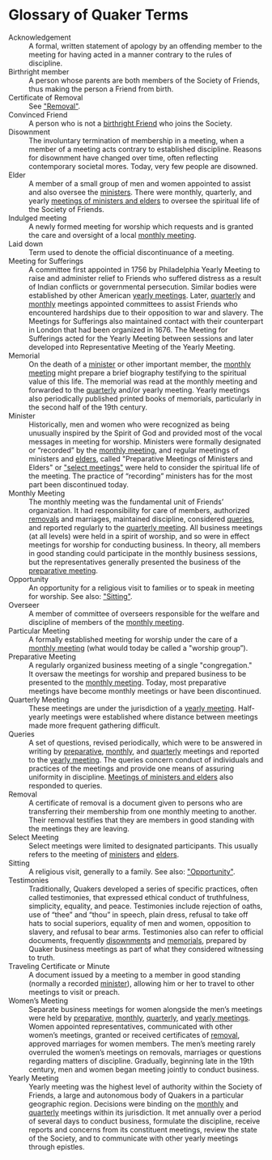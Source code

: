 # Glossary of Quaker Terms
<dl>
<dt id="acknowledgement">Acknowledgement</dt>
<dd>A formal, written statement of apology by an offending member to the meeting for having acted in a manner contrary to the rules of discipline.</dd>

<dt id="birthright-member">Birthright member</dt>
<dd>A person whose parents are both members of the Society of Friends, thus making the person a Friend from birth.</dd>

<dt id="certificate-of-removal">Certificate of Removal</dt>
  <dd>See <a href="#removal">"Removal"</a>.</dd>

<dt id="convinced-friend">Convinced Friend</dt>
  <dd>A person who is not a <a href="birthright-member">birthright Friend</a> who joins the Society. </dd>

<dt id="disownment">Disownment</dt>
<dd>The involuntary termination of membership in a meeting, when a member of a meeting acts contrary to established discipline.  Reasons for disownment have changed over time, often reflecting contemporary societal mores.  Today, very few people are disowned. </dd>

<dt id="elders">Elder</dt>
  <dd>A member of a small group of men and women appointed to assist and also oversee the <a href="ministers">ministers</a>.  There were monthly, quarterly, and yearly <a href="select-meeting">meetings of ministers and elders</a> to oversee the spiritual life of the Society of Friends.</dd>

<dt id="indulged-meeting">Indulged meeting</dt>
<dd>A newly formed meeting for worship which requests and is granted the care and oversight of a local <a href="monthly-meetings">monthly meeting</a>.</dd>

<dt id="laid-down">Laid down</dt>
<dd>Term used to denote the official discontinuance of a meeting.</dd>

<dt id="meeting-for-sufferings">Meeting for Sufferings</dt>
<dd>A committee first appointed in 1756 by Philadelphia Yearly Meeting to raise and administer relief to Friends who suffered distress as a result of Indian conflicts or governmental persecution.  Similar bodies were established by other American <a href="yearly-meeting">yearly meetings</a>. Later, <a href="quarterly-meeting">quarterly</a> and <a href="monthly-meetings">monthly</a> meetings appointed committees to assist Friends who encountered hardships due to their opposition to war and slavery.  The Meetings for Sufferings also maintained contact with their counterpart in London that had been organized in 1676.  The Meeting for Sufferings acted for the Yearly Meeting between sessions and later developed into Representative Meeting of the Yearly Meeting.</dd>

<dt id="memorials">Memorial</dt>
  <dd>On the death of a <a href="ministers">minister</a> or other important member, the <a href="monthly-meetings">monthly meeting</a> might prepare a brief biography testifying to the spiritual value of this life.  The memorial was read at the monthly meeting and forwarded to the <a href="quarterly-meeting">
quarterly</a> and/or yearly meeting. Yearly meetings also periodically published printed books of memorials, particularly in the second half of the 19th century.</dd>

<dt id="ministers">Minister</dt>
<dd>Historically, men and women who were recognized as being unusually inspired by the Spirit of God and provided most of the vocal messages in meeting for worship.  Ministers were formally designated or “recorded” by the <a href="monthly-meetings">monthly meeting</a>, and regular meetings of ministers and <a href="elders">elders</a>, called "Preparative Meetings of Ministers and Elders" or <a href="select-meeting">"select meetings"</a> were held to consider the spiritual life of the meeting.  The practice of “recording” ministers has for the most part been discontinued today.</dd>
  
  <dt id="monthly-meetings">Monthly Meeting</dt>
<dd>The monthly meeting was the fundamental unit of Friends’ organization. It had responsibility for care of members, authorized <a href="removal">removals</a> and marriages, maintained discipline, considered <a href="queries">queries</a>, and reported regularly to the <a href="quarterly-meeting">quarterly meeting</a>. All business meetings (at all levels) were held in a spirit of worship, and so were in effect meetings for worship for conducting business. In theory, all members in good standing could participate in the monthly business sessions, but the representatives generally presented the business of the <a href="preparative-meeting">preparative meeting</a>.</dd>

<dt id="opportunity">Opportunity</dt>
<dd>An opportunity for a religious visit to families or to speak in meeting for worship. See also: <a href="sitting">"Sitting"</a>.</dd>

<dt id="overseer">Overseer</dt>
<dd>A member of committee of overseers responsible for the welfare and discipline of members of the <a href="monthly-meetings">monthly meeting</a>.</dd>

<dt id="particular-meeting">Particular Meeting</dt>
<dd>A formally established meeting for worship under the care of a <a href="monthly-meetings">monthly meeting</a> (what would today be called a "worship group”).</dd>

<dt id="preparative-meeting">Preparative Meeting</dt>
<dd>A regularly organized business meeting of a single "congregation." It oversaw the meetings for worship and prepared business to be presented to the <a href="monthly-meetings">monthly meeting</a>. Today, most preparative meetings have become monthly meetings or have been discontinued.</dd>
  
<dt id="quarterly-meeting">Quarterly Meeting</dt>
  <dd>These meetings are under the jurisdiction of a <a href="yearly-meeting">yearly meeting</a>.  Half-yearly meetings were established where distance between meetings made more frequent gathering difficult.</dd>
  
<dt id="queries">Queries</dt>
<dd>A set of questions, revised periodically, which were to be answered in writing by <a href="preparative-meeting">preparative</a>, <a href="monthly-meetings">monthly</a>, and <a href="quarterly-meeting">quarterly</a> meetings and reported to the <a href="yearly-meeting">yearly meeting</a>.  The queries concern conduct of individuals and practices of the meetings and provide one means of assuring uniformity in discipline.  <a href="select-meeting">Meetings of ministers and elders</a> also responded to queries.</dd>

<dt id="removal">Removal</dt>
<dd>A certificate of removal is a document given to persons who are transferring their membership from one monthly meeting to another.  Their removal testifies that they are members in good standing with the meetings they are leaving.</dd>

<dt id="select-meeting">Select Meeting</dt>
<dd>Select meetings were limited to designated participants. This usually refers to the meeting of <a href="ministers">ministers</a> and <a href="elders">elders</a>.</dd>

<dt id="sitting">Sitting</dt>
  <dd>A religious visit, generally to a family. See also: <a href="opportunity">"Opportunity"</a>.</dd>

<dt id="testimonies">Testimonies</dt>
<dd>Traditionally, Quakers developed a series of specific practices, often called testimonies, that expressed ethical conduct of truthfulness, simplicity, equality, and peace.  Testimonies include rejection of oaths, use of “thee” and “thou” in speech, plain dress, refusal to take off hats to social superiors, equality of men and women, opposition to slavery, and refusal to bear arms.  Testimonies also can refer to official documents, frequently <a href="#disownments">disownments</a> and <a href="memorials">memorials</a>, prepared by Quaker business meetings as part of what they considered witnessing to truth.</dd>

<dt id="traveling-certificate-or-minute">Traveling Certificate or Minute</dt>
<dd>A document issued by a meeting to a member in good standing (normally a recorded <a href="ministers">minister</a>), allowing him or her to travel to other meetings to visit or preach. </dd>

<dt id="womens-meeting">Women’s Meeting</dt>
<dd>Separate business meetings for women alongside the men’s meetings were held by <a href="preparative-meeting">preparative</a>, <a href="monthly-meetings">monthly</a>, <a href="quarterly-meeting">quarterly</a>, and <a href="yearly-meeting">yearly meetings</a>.  Women appointed representatives, communicated with other women’s meetings, granted or received certificates of <a href="removal">removal</a>, approved marriages for women members.  The men’s meeting rarely overruled the women’s meetings on removals, marriages or questions regarding matters of discipline.  Gradually, beginning late in the 19th century, men and women began meeting jointly to conduct business.</dd>
  
<dt id="yearly-meeting">Yearly Meeting</dt>
<dd>Yearly meeting was the highest level of authority within the Society of Friends, a large and autonomous body of Quakers in a particular geographic region. Decisions were binding on the <a href="monthly-meetings">monthly</a> and <a href="quarterly-meeting">quarterly</a> meetings within its jurisdiction. It met annually over a period of several days to conduct business, formulate the discipline, receive reports and concerns from its constituent meetings, review the state of the Society, and to communicate with other yearly meetings through epistles.</dd>
  </dl>
